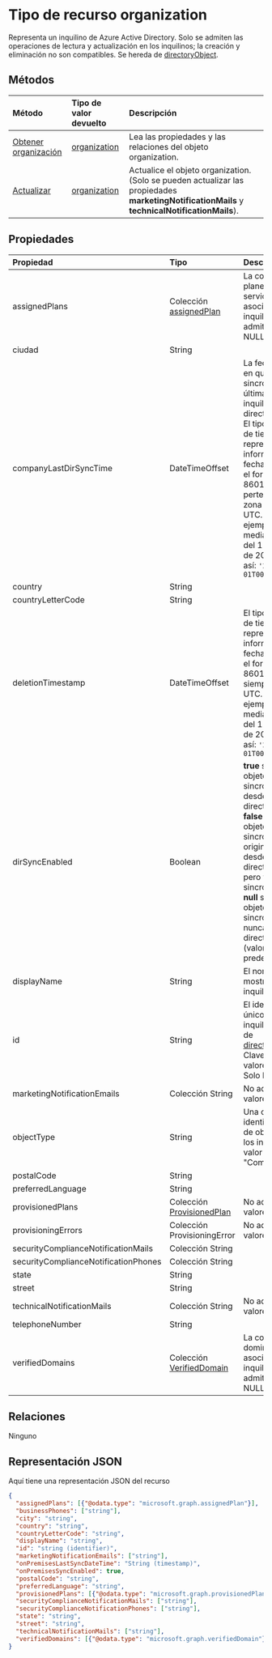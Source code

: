 # <a name="organization-resource-type"></a>Tipo de recurso organization

Representa un inquilino de Azure Active Directory. Solo se admiten las operaciones de lectura y actualización en los inquilinos; la creación y eliminación no son compatibles. Se hereda de [directoryObject](directoryobject.md).

## <a name="methods"></a>Métodos

| Método       | Tipo de valor devuelto  |Descripción|
|:---------------|:--------|:----------|
|[Obtener organización](../api/organization_get.md) | [organization](organization.md) |Lea las propiedades y las relaciones del objeto organization.|
|[Actualizar](../api/organization_update.md) | [organization](organization.md)  |Actualice el objeto organization. (Solo se pueden actualizar las propiedades **marketingNotificationMails** y **technicalNotificationMails**). |

## <a name="properties"></a>Propiedades

| Propiedad                             | Tipo                                                              | Descripción                                                                                                                                                                                                                                                                          |
|:-------------------------------------|:------------------------------------------------------------------|:-------------------------------------------------------------------------------------------------------------------------------------------------------------------------------------------------------------------------------------------------------------------------------------|
| assignedPlans                        | Colección [assignedPlan](assignedplan.md)                        | La colección de planes de servicio asociados con el inquilino. No admite valores NULL.                                                                                                                                                                                                            |
| ciudad                                 | String                                                            |                                                                                                                                                                                                                                                                                      |
| companyLastDirSyncTime               | DateTimeOffset                                                    | La fecha y hora en que se ha sincronizado por última vez el inquilino con el directorio local. El tipo de marca de tiempo representa la información de fecha y hora con el formato ISO 8601 y siempre pertenecen a la zona horaria UTC. Por ejemplo, medianoche UTC del 1 de enero de 2014 sería así: `'2014-01-01T00:00:00Z'` |
| country                              | String                                                            |                                                                                                                                                                                                                                                                                      |
| countryLetterCode                    | String                                                            |                                                                                                                                                                                                                                                                                      |
| deletionTimestamp                    | DateTimeOffset                                                    | El tipo de marca de tiempo representa la información de fecha y hora con el formato ISO 8601 y está siempre en hora UTC. Por ejemplo, medianoche UTC del 1 de enero de 2014 sería así: `'2014-01-01T00:00:00Z'`                                                                                     |
| dirSyncEnabled                       | Boolean                                                           | **true** si este objeto está sincronizado desde un directorio local; **false** si este objeto se ha sincronizado originalmente desde un directorio local, pero ya no está sincronizado; **null** si este objeto no se ha sincronizado nunca desde un directorio local (valor predeterminado).                        |
| displayName                          | String                                                            | El nombre para mostrar del inquilino.                                                                                                                                                                                                                                                     |
| id                                   | String                                                            | El identificador único del inquilino. Hereda de [directoryObject](directoryobject.md). Clave. No admite valores NULL. Solo lectura.                                                                                                                                                            |
| marketingNotificationEmails          | Colección String                                                 | No admite valores NULL.                                                                                                                                                                                                                                                                        |
| objectType                           | String                                                            | Una cadena que identifica el tipo de objeto. Para los inquilinos, el valor es siempre "Company".                                                                                                                                                                                                 |
| postalCode                           | String                                                            |                                                                                                                                                                                                                                                                                      |
| preferredLanguage                    | String                                                            |                                                                                                                                                                                                                                                                                      |
| provisionedPlans                     | Colección [ProvisionedPlan](provisionedplan.md)                  | No admite valores NULL.                                                                                                                                                                                                                                                                        |
| provisioningErrors                   | Colección ProvisioningError | No admite valores NULL.                                                                                                                                                                                                                                                                        |
| securityComplianceNotificationMails  | Colección String                                                 |                                                                                                                                                                                                                                                                                      |
| securityComplianceNotificationPhones | Colección String                                                 |                                                                                                                                                                                                                                                                                      |
| state                                | String                                                            |                                                                                                                                                                                                                                                                                      |
| street                               | String                                                            |                                                                                                                                                                                                                                                                                      |
| technicalNotificationMails           | Colección String                                                 | No admite valores NULL.                                                                                                                                                                                                                                                                        |
| telephoneNumber                      | String                                                            |                                                                                                                                                                                                                                                                                      |
| verifiedDomains                      | Colección [VerifiedDomain](verifieddomain.md)                    | La colección de dominios asociados a este inquilino. No admite valores NULL.                                                                                                                                                                                                                 |

## <a name="relationships"></a>Relaciones
Ninguno

## <a name="json-representation"></a>Representación JSON

Aquí tiene una representación JSON del recurso

<!-- {
  "blockType": "resource",
  "optionalProperties": [

  ],
  "keyProperty": "id",
  "@odata.type": "microsoft.graph.organization"
}-->

```json
{
  "assignedPlans": [{"@odata.type": "microsoft.graph.assignedPlan"}],
  "businessPhones": ["string"],
  "city": "string",
  "country": "string",
  "countryLetterCode": "string",
  "displayName": "string",
  "id": "string (identifier)",
  "marketingNotificationEmails": ["string"],
  "onPremisesLastSyncDateTime": "String (timestamp)",
  "onPremisesSyncEnabled": true,
  "postalCode": "string",
  "preferredLanguage": "string",
  "provisionedPlans": [{"@odata.type": "microsoft.graph.provisionedPlan"}],
  "securityComplianceNotificationMails": ["string"],
  "securityComplianceNotificationPhones": ["string"],
  "state": "string",
  "street": "string",
  "technicalNotificationMails": ["string"],
  "verifiedDomains": [{"@odata.type": "microsoft.graph.verifiedDomain"}]
}

```

<!-- uuid: 8fcb5dbc-d5aa-4681-8e31-b001d5168d79
2015-10-25 14:57:30 UTC -->
<!-- {
  "type": "#page.annotation",
  "description": "organization resource",
  "keywords": "",
  "section": "documentation",
  "tocPath": ""
}-->
